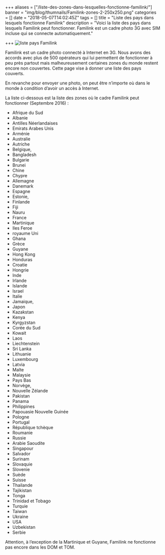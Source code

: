 +++
aliases = ["/liste-des-zones-dans-lesquelles-fonctionne-familink/"]
banner = "img/blog/thumnails/Familink-zones-2-250x250.png"
categories = []
date = "2018-05-07T14:02:45Z"
tags = []
title = "Liste des pays dans lesquels fonctionne Familink"
description = "Voici la liste des pays dans lesquels Familink peut fonctionner. Familink est un cadre photo 3G avec SIM incluse qui se connecte automatiquement."

+++
![liste pays Familink](/img/blog/map.png)

Familink est un cadre photo connecté à Internet en 3G. Nous avons des accords avec plus de 500 opérateurs qui lui permettent de fonctionner à peu près partout mais malheureusement certaines zones du monde restent encore non couvertes. Cette page vise à donner une liste des pays couverts.

En revanche pour envoyer une photo, on peut être n’importe où dans le monde à condition d’avoir un accès à Internet.

La liste ci-dessous est la liste des zones où le cadre Familink peut fonctionner (Septembre 2016) :

* Afrique du Sud
* Albanie
* Antilles Néerlandaises
* Emirats Arabes Unis
* Arménie
* Australie
* Autriche
* Belgique,
* Bangladesh
* Bulgarie
* Brunei
* Chine
* Chypre
* Allemagne
* Danemark
* Espagne
* Estonie,
* Finlande
* Fiji
* Nauru
* France
* Martinique
* Iles Feroe
* royaume Uni
* Ghana
* Grèce
* Guyane
* Hong Kong
* Honduras
* Croatie
* Hongrie
* Inde
* Irlande
* Islande
* Israel
* Italie
* Jamaique,
* Japon
* Kazakstan
* Kenya
* Kyrgyzstan
* Corée du Sud
* Kowait
* Laos
* Liechtenstein
* Sri Lanka
* Lithuanie
* Luxembourg
* Latvia
* Malte
* Malaysie
* Pays Bas
* Norvège,
* Nouvelle Zélande
* Pakistan
* Panama
* Philippines
* Papouasie Nouvelle Guinée
* Pologne
* Portugal
* République tchèque
* Roumanie
* Russie
* Arabie Saoudite
* Singapour
* Salvador
* Surinam
* Slovaquie
* Slovenie
* Suède
* Suisse
* Thailande
* Tajikistan
* Tonga
* Trinidad et Tobago
* Turquie
* Taiwan
* Ukraine
* USA
* Uzbekistan
* Serbie

Attention, à l’exception de la Martinique et Guyane, Familink ne fonctionne pas encore dans les DOM et TOM.